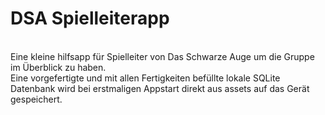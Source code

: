 <h1>DSA Spielleiterapp</h1><br>
Eine kleine hilfsapp für Spielleiter von Das Schwarze Auge um die Gruppe im Überblick zu haben.<br>
Eine vorgefertigte und mit allen Fertigkeiten befüllte lokale SQLite Datenbank wird bei erstmaligen Appstart direkt aus assets auf das Gerät gespeichert.
